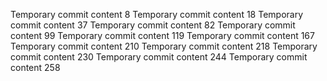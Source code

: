 Temporary commit content 8
Temporary commit content 18
Temporary commit content 37
Temporary commit content 82
Temporary commit content 99
Temporary commit content 119
Temporary commit content 167
Temporary commit content 210
Temporary commit content 218
Temporary commit content 230
Temporary commit content 244
Temporary commit content 258
